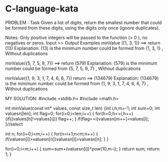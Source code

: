 # C-language-kata
PROBLEM :
Task
Given a list of digits, return the smallest number that could be formed from these digits, using the digits only once (ignore duplicates).

Notes:
Only positive integers will be passed to the function (> 0 ), no negatives or zeros.
Input >> Output Examples
minValue ({1, 3, 1})  ==> return (13)
Explanation:
(13) is the minimum number could be formed from {1, 3, 1} , Without duplications

minValue({5, 7, 5, 9, 7})  ==> return (579)
Explanation:
(579) is the minimum number could be formed from {5, 7, 5, 9, 7} , Without duplications

minValue({1, 9, 3, 1, 7, 4, 6, 6, 7}) return  ==> (134679)
Explanation:
(134679) is the minimum number could be formed from {1, 9, 3, 1, 7, 4, 6, 6, 7} , Without duplications


MY SOLUTION:
#include <stdlib.h>
#include <math.h> 

int minValue(const int* values, const size_t len)
{int i,h,m=-1;
 int sum=0;
 int valuesn[len];
 int flag=0;
 for(i=0;i<len;i++)
   {
    for(h=0;h<=i;h++)
     {if((values[h]!=values[i]))
       flag++;
     }
      if(flag==i)valuesn[m++]=values[i];
   }//select
 
 int n;
 for(i=0;i<m;i++)
   {
   for(n=i+1;n<m;n++)
     {
     if(valuesn[i]>valuesn[n])valuesn[i]=valuesn[n];
     }
  }
 
 for(i=0;i<m;i++)
     {
     sum=sum+(valuesn[i])*pow(10,m-i);
   }
 return sum;
  return 1;
}
